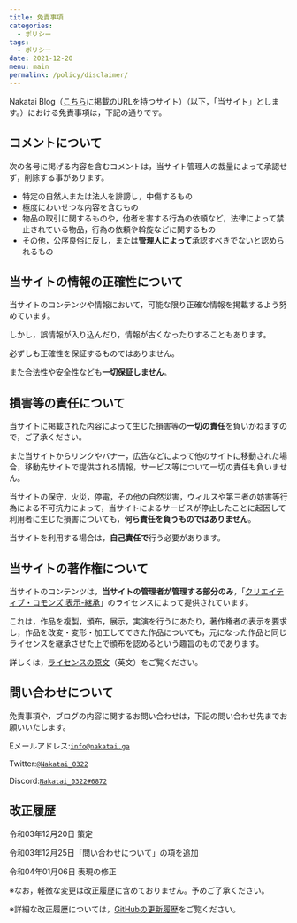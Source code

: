 ```yaml
---
title: 免責事項
categories:
  - ポリシー
tags:
  - ポリシー
date: 2021-12-20
menu: main
permalink: /policy/disclaimer/
---
```


Nakatai Blog（[こちら](https://github.com/Nakatai-0322/Blog/blob/main/README.md#ドメインリスト)に掲載のURLを持つサイト）（以下，「当サイト」とします。）における免責事項は，下記の通りです。

## コメントについて

次の各号に掲げる内容を含むコメントは，当サイト管理人の裁量によって承認せず，削除する事があります。

- 特定の自然人または法人を誹謗し，中傷するもの
- 極度にわいせつな内容を含むもの
- 物品の取引に関するものや，他者を害する行為の依頼など，法律によって禁止されている物品，行為の依頼や斡旋などに関するもの
- その他，公序良俗に反し，または**管理人によって**承認すべきでないと認められるもの

## 当サイトの情報の正確性について

当サイトのコンテンツや情報において，可能な限り正確な情報を掲載するよう努めています。

しかし，誤情報が入り込んだり，情報が古くなったりすることもあります。

必ずしも正確性を保証するものではありません。

また合法性や安全性なども**一切保証しません**。

## 損害等の責任について

当サイトに掲載された内容によって生じた損害等の**一切の責任**を負いかねますので，ご了承ください。

また当サイトからリンクやバナー，広告などによって他のサイトに移動された場合，移動先サイトで提供される情報，サービス等について一切の責任も負いません。

当サイトの保守，火災，停電，その他の自然災害，ウィルスや第三者の妨害等行為による不可抗力によって，当サイトによるサービスが停止したことに起因して利用者に生じた損害についても，**何ら責任を負うものではありません**。

当サイトを利用する場合は，**自己責任で**行う必要があります。

## 当サイトの著作権について

当サイトのコンテンツは，**当サイトの管理者が管理する部分のみ**，「[クリエイティブ・コモンズ 表示-継承](https://creativecommons.org/licenses/by-sa/4.0/deed.ja)」のライセンスによって提供されています。

これは，作品を複製，頒布，展示，実演を行うにあたり，著作権者の表示を要求し，作品を改変・変形・加工してできた作品についても，元になった作品と同じライセンスを継承させた上で頒布を認めるという趣旨のものであります。

詳しくは，[ライセンスの原文](https://creativecommons.org/licenses/by-sa/4.0/legalcode)（英文）をご覧ください。

## 問い合わせについて

免責事項や，ブログの内容に関するお問い合わせは，下記の問い合わせ先までお願いいたします。

Eメールアドレス:[`info@nakatai.ga`](mailto:info@nakatai.ga)

Twitter:[`@Nakatai_0322`](https://twitter.com/Nakatai_0322)

Discord:[`Nakatai_0322#6872`](https://discord.com/users/584692865939275779)

## 改正履歴

令和03年12月20日  策定

令和03年12月25日「問い合わせについて」の項を追加

令和04年01月06日  表現の修正

※なお，軽微な変更は改正履歴に含めておりません。予めご了承ください。

※詳細な改正履歴については，[GitHubの更新履歴](https://github.com/Nakatai-0322/blog/commits/main/src/_posts/disclaimer.md)をご覧ください。
